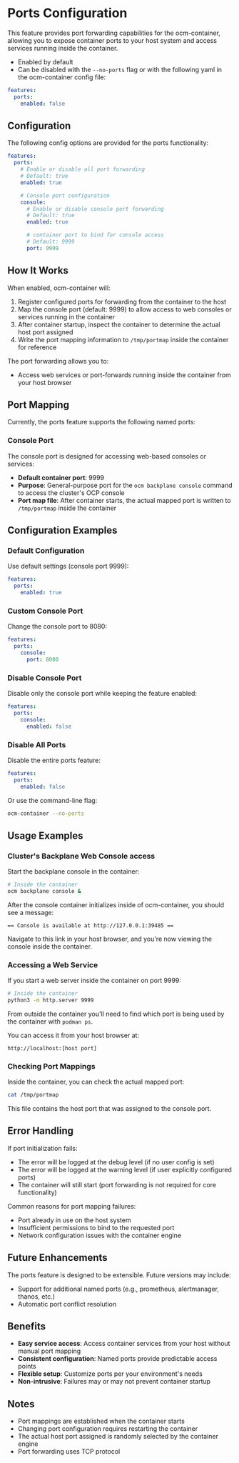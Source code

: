 # Ports Configuration

This feature provides port forwarding capabilities for the ocm-container, allowing you to expose container ports to your host system and access services running inside the container.

* Enabled by default
* Can be disabled with the `--no-ports` flag or with the following yaml in the ocm-container config file:

```yaml
features:
  ports:
    enabled: false
```

## Configuration

The following config options are provided for the ports functionality:

```yaml
features:
  ports:
    # Enable or disable all port forwarding
    # Default: true
    enabled: true

    # Console port configuration
    console:
      # Enable or disable console port forwarding
      # Default: true
      enabled: true

      # container port to bind for console access
      # Default: 9999
      port: 9999
```

## How It Works

When enabled, ocm-container will:

1. Register configured ports for forwarding from the container to the host
2. Map the console port (default: 9999) to allow access to web consoles or services running in the container
3. After container startup, inspect the container to determine the actual host port assigned
4. Write the port mapping information to `/tmp/portmap` inside the container for reference

The port forwarding allows you to:
- Access web services or port-forwards running inside the container from your host browser

## Port Mapping

Currently, the ports feature supports the following named ports:

### Console Port

The console port is designed for accessing web-based consoles or services:

- **Default container port**: 9999
- **Purpose**: General-purpose port for the `ocm backplane console` command to access the cluster's OCP console
- **Port map file**: After container starts, the actual mapped port is written to `/tmp/portmap` inside the container

## Configuration Examples

### Default Configuration

Use default settings (console port 9999):

```yaml
features:
  ports:
    enabled: true
```

### Custom Console Port

Change the console port to 8080:

```yaml
features:
  ports:
    console:
      port: 8080
```

### Disable Console Port

Disable only the console port while keeping the feature enabled:

```yaml
features:
  ports:
    console:
      enabled: false
```

### Disable All Ports

Disable the entire ports feature:

```yaml
features:
  ports:
    enabled: false
```

Or use the command-line flag:

```bash
ocm-container --no-ports
```

## Usage Examples

### Cluster's Backplane Web Console access
Start the backplane console in the container:
```bash
# Inside the container
ocm backplane console &
```
After the console container initializes inside of ocm-container, you should see a message:
```
== Console is available at http://127.0.0.1:39485 ==
```

Navigate to this link in your host browser, and you're now viewing the console inside the container.

### Accessing a Web Service

If you start a web server inside the container on port 9999:

```bash
# Inside the container
python3 -m http.server 9999
```

From outside the container you'll need to find which port is being used by the container with `podman ps`.

You can access it from your host browser at:
```
http://localhost:[host port]
```

### Checking Port Mappings

Inside the container, you can check the actual mapped port:

```bash
cat /tmp/portmap
```

This file contains the host port that was assigned to the console port.

## Error Handling

If port initialization fails:

* The error will be logged at the debug level (if no user config is set)
* The error will be logged at the warning level (if user explicitly configured ports)
* The container will still start (port forwarding is not required for core functionality)

Common reasons for port mapping failures:
- Port already in use on the host system
- Insufficient permissions to bind to the requested port
- Network configuration issues with the container engine

## Future Enhancements

The ports feature is designed to be extensible. Future versions may include:

- Support for additional named ports (e.g., prometheus, alertmanager, thanos, etc.)
- Automatic port conflict resolution

## Benefits

* **Easy service access**: Access container services from your host without manual port mapping
* **Consistent configuration**: Named ports provide predictable access points
* **Flexible setup**: Customize ports per your environment's needs
* **Non-intrusive**: Failures may or may not prevent container startup

## Notes

* Port mappings are established when the container starts
* Changing port configuration requires restarting the container
* The actual host port assigned is randomly selected by the container engine
* Port forwarding uses TCP protocol

